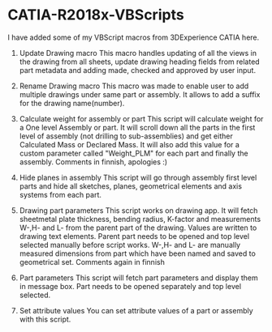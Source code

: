 # CATIA-R2018x-VBScripts
I have added some of my VBScript macros from 3DExperience CATIA here.

1. Update Drawing macro
  This macro handles updating of all the views in the drawing from all sheets, update drawing heading fields from related part metadata and adding made, checked and approved by user input.
  
  
2. Rename Drawing macro
  This macro was made to enable user to add multiple drawings under same part or assembly. It allows to add a suffix for the drawing name(number).
  
3. Calculate weight for assembly or part
  This script will calculate weight for a One level Assembly or part. It will scroll down all the parts in the first level of assembly (not drilling to sub-assemblies) and get either Calculated Mass or Declared Mass. It will also add this value for a custom parameter called "Weight_PLM" for each part and finally the assembly. Comments in finnish, apologies :)
 
4. Hide planes in assembly
  This script will go through assembly first level parts and hide all sketches, planes, geometrical elements and axis systems from each part.

5. Drawing part parameters
  This script works on drawing app. It will fetch sheetmetal plate thickness, bending radius, K-factor and measurements W-,H- and L- from the parent part of the drawing. Values are written to drawing text elements. Parent part needs to be opened and top level selected manually before script works. W-,H- and L- are manually measured dimensions from part which have been named and saved to geometrical set. Comments again in finnish
  
 6. Part parameters
  This script will fetch part parameters and display them in message box. Part needs to be opened separately and top level selected.
  
7. Set attribute values
  You can set attribute values of a part or assembly with this script.
